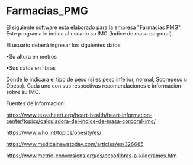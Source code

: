 # Farmacias_PMG

El siguiente software esta elaborado para la empresa "Farmacias PMG", Este programa le indica al usuario su IMC (Indice de masa corporal). 

El usuario deberá ingresar los siguientes datos: 

•Su altura en metros

•Sus datos en libras

Donde le indicara el tipo de peso (si es peso inferior, normal, Sobrepeso u Obeso).
Cada uno con sus respectivas recomendaciones e informacion sobre su IMC.  


Fuentes de informacion: 

https://www.texasheart.org/heart-health/heart-information-center/topics/calculadora-del-indice-de-masa-corporal-imc/

https://www.who.int/topics/obesity/es/

https://www.medicalnewstoday.com/articles/es/326685

https://www.metric-conversions.org/es/peso/libras-a-kilogramos.htm
